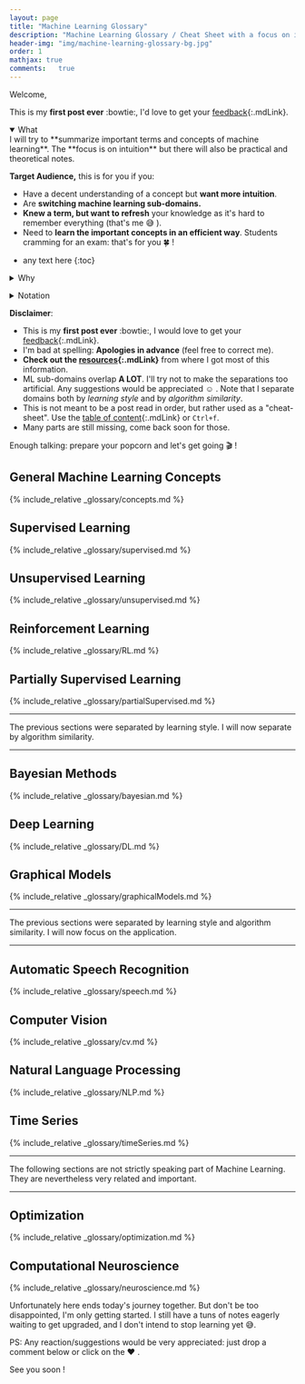```yaml
---
layout: page
title: "Machine Learning Glossary"
description: "Machine Learning Glossary / Cheat Sheet with a focus on intuition"
header-img: "img/machine-learning-glossary-bg.jpg"
order: 1
mathjax: true
comments:	true
---
```


Welcome,

This is my **first post ever** :bowtie:, I'd love to get your [feedback](#disqus_thread){:.mdLink}.

<!-- 
What dropdown: start open
 -->

<details open>
  <summary>What</summary>
  
  <div markdown="1">
  I will try to **summarize important terms and concepts of machine learning**. The **focus is on intuition** but there will also be practical and theoretical notes. 
  
  **Target Audience,** this is for you if you:

* Have a decent understanding of a concept but **want more intuition**.
* Are **switching machine learning sub-domains.**
* **Knew a term, but want to refresh** your knowledge as it's hard to remember everything (that's me :sweat_smile: ).
* Need to **learn the important concepts in an efficient way**. Students cramming for an exam: that's for you :four_leaf_clover: !
</div>
</details> 
<p></p>

* any text here
{:toc}


<div>
<details>
  <summary>Why</summary>
  
  <div markdown="1">
  Having a bad memory but being (at least considering myself to be :sweat_smile: ) a philomath who loves machine learning, I developed the habit of taking notes, then summarizing and finally making a cheat sheet for every new ML domain I encounter. There are multiple reasons I want to switch to a web-page: 

  <ul>
    <li>Paper is <b>not practical</b> and prone to loss. </li>
    <li>Thinking that someone I don't know (I'm talking about you :raising_hand: ) might read this post <b>makes me write higher quality notes</b> .</li>
    <li>I'm forever grateful to people that spend time on forums and open source projects. <b>I now want to give back to the community</b> (The contribution isn't comparable, but I have to start somewhere :innocent: ).</li>
    <li>Taking notes on a computer is a necessary step for my migration to CS :sweat_smile: .</li>
    <li>As a wise man once said: <blockquote> You do not really understand something unless you can explain it to your grandmother. <cite> - Albert Einstein </cite>
    	   </blockquote> 
    	   My grandma's are awesome :heart: but not really into ML (yet). You have thus been designated "volunteer" to temporarily replace them.</li>
  </ul> 
  </div>
</details>
</div> 

<p>
<details>
  <summary>Notation</summary>

<div markdown="1">
Keeping a uniform notation in machine learning is not easy as many sub-domains use different notations due to historical reasons. I will try using a uniform notation for all the glossary:  

* Lower case letters (a,b,c,...): scalars and functions. 
* Bold capital letters (**A**,**B**,**C** ...): matrices. 
* Bold lower case letters (**a**,**b**,**c** ...): vectors. 
* Capital letters (X,Y,Z...): either a random variable or a number of values an index can take (*e.g.* $k=1 \ldots K$) 
* Superscripts with $(n)$ (*e.g.* $x^{(n)}$) are used to denote one of the $T$ training examples. Superscripts with $(t)$ denote one of the $T$ test examples.
</div>
   
    
  
<div markdown="1">
To make it easier to search the relevant information in the Glossary here is the color coding I will be using:  

<ul style="list-style: none;">
<li class="col-xs-6"> :bulb: <span class="intuition"> Intuition </span> </li>
<li class="col-xs-6"> :wrench: <span class="practice"> Practical </span> </li>
<li class="col-xs-6"> :x: <span class="disadvantage"> Disadvantage </span> </li>
<li class="col-xs-6"> :white_check_mark: <span class="advantage"> Advantage </span> </li>
<li class="col-xs-6"> :school_satchel: <span class="example"> Example </span> </li>
<li class="col-xs-6"> :mag: <span class="note"> Side Notes </span> </li>
<li class="col-xs-6"> :wavy_dash: <span class="compare"> Compare to </span> </li>
<li style="position:relative;left:15px;"> :information_source: <span class="resources"> Resources </span><br /> </li>
</ul> 
</div>
</details>
</p>


**Disclaimer**: 
* This is my **first post ever** :bowtie:, I would love to get your [feedback](#disqus_thread){:.mdLink}.
* I'm bad at spelling: **Apologies in advance** (feel free to correct me).    
* **Check out the [resources](/resources/){:.mdLink}** from where I got most of this information. 
* ML sub-domains overlap **A LOT**. I'll try not to make the separations too artificial. Any suggestions would be appreciated :relaxed: . Note that I separate domains both by *learning style* and by *algorithm similarity*. 
* This is not meant to be a post read in order, but rather used as a "cheat-sheet". Use the [table of content](#markdown-toc){:.mdLink} or `Ctrl+f`.
* Many parts are still missing, come back soon for those.

Enough talking: prepare your popcorn and let's get going :clapper: ! 

## General Machine Learning Concepts
{% include_relative _glossary/concepts.md %}

## Supervised Learning
{% include_relative _glossary/supervised.md %}

## Unsupervised Learning
{% include_relative _glossary/unsupervised.md %}

## Reinforcement Learning
{% include_relative _glossary/RL.md %}

## Partially Supervised Learning
{% include_relative _glossary/partialSupervised.md %}

----
The  previous sections were separated by learning style. I will now separate by algorithm similarity.

----
## Bayesian Methods
{% include_relative _glossary/bayesian.md %}

## Deep Learning
{% include_relative _glossary/DL.md %}

## Graphical Models
{% include_relative _glossary/graphicalModels.md %}

----
The  previous sections were separated by learning style and algorithm similarity. I will now focus on the application.

----

## Automatic Speech Recognition
{% include_relative _glossary/speech.md %}

## Computer Vision
{% include_relative _glossary/cv.md %}

## Natural Language Processing
{% include_relative _glossary/NLP.md %}

## Time Series
{% include_relative _glossary/timeSeries.md %}

---
The following sections are not strictly speaking part of Machine Learning. They are nevertheless very related and important.

---

## Optimization
{% include_relative _glossary/optimization.md %}

## Computational Neuroscience
{% include_relative _glossary/neuroscience.md %}

Unfortunately here ends today's journey together. But don't be too disappointed, I'm only getting started. I still have a tuns of notes eagerly waiting to get upgraded, and I don't intend to stop learning yet :sweat_smile:. 

PS: Any reaction/suggestions would be very appreciated: just drop a comment below or click on the :heart: .

See you soon !



